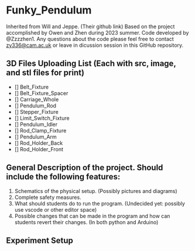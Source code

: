 # Funky_Pendulum
Inherited from Will and Jeppe. (Their github link)
Based on the project accomplished by Owen and Zhen during 2023 summer. Code developed by @Zzzzhen1. 
Any questions about the code please feel free to contact zy336@cam.ac.uk or leave in
dicussion session in this GitHub repository.

## 3D Files Uploading List (Each with src, image, and stl files for print)
- [] Belt_Fixture
- [] Belt_Fixture_Spacer
- [] Carriage_Whole
- [] Pendulum_Rod
- [] Stepper_Fixture
- [] Limit_Switch_Fixture
- [] Pendulum_Idler
- [] Rod_Clamp_Fixture
- [] Pendulum_Arm
- [] Rod_Holder_Back
- [] Rod_Holder_Front

## General Description of the project. Should include the following features:

1. Schematics of the physical setup. (Possibly pictures and diagrams)
2. Complete safety measures.
3. What should students do to run the program. (Undecided yet: possibly use vscode or other editor space)
4. Possible changes that can be made in the program and how can students revert their changes. (In both python and Arduino)

## Experiment Setup

